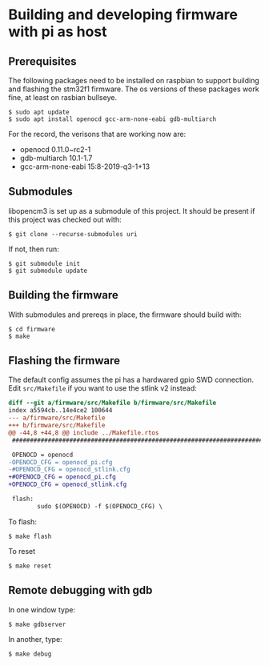 # Building and developing firmware with pi as host

## Prerequisites

The following packages need to be installed on raspbian to support
building and flashing the stm32f1 firmware.  The os versions of these
packages work fine, at least on rasbian bullseye.
```
$ sudo apt update
$ sudo apt install openocd gcc-arm-none-eabi gdb-multiarch
```

For the record, the verisons that are working now are:
- openocd 0.11.0~rc2-1
- gdb-multiarch 10.1-1.7
- gcc-arm-none-eabi 15:8-2019-q3-1+13

## Submodules

libopencm3 is set up as a submodule of this project.  It should be present
if this project was checked out with:
```
$ git clone --recurse-submodules uri
```
If not, then run:
```
$ git submodule init
$ git submodule update
```

## Building the firmware

With submodules and prereqs in place, the firmware should build with:
```
$ cd firmware
$ make
```

## Flashing the firmware

The default config assumes the pi has a hardwared gpio SWD connection.
Edit `src/Makefile` if you want to use the stlink v2 instead:
```diff
diff --git a/firmware/src/Makefile b/firmware/src/Makefile
index a5594cb..14e4ce2 100644
--- a/firmware/src/Makefile
+++ b/firmware/src/Makefile
@@ -44,8 +44,8 @@ include ../Makefile.rtos
 ######################################################################

 OPENOCD = openocd
-OPENOCD_CFG = openocd_pi.cfg
-#OPENOCD_CFG = openocd_stlink.cfg
+#OPENOCD_CFG = openocd_pi.cfg
+OPENOCD_CFG = openocd_stlink.cfg

 flash:
        sudo $(OPENOCD) -f $(OPENOCD_CFG) \

```

To flash:
```
$ make flash
```

To reset
```
$ make reset
```

## Remote debugging with gdb

In one window type:
```
$ make gdbserver
```

In another, type:
```
$ make debug
```
